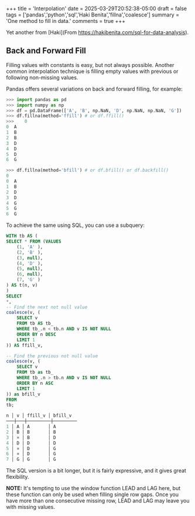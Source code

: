 +++
title = 'Interpolation'
date = 2025-03-29T20:52:38-05:00
draft = false
tags = ['pandas','python','sql','Haki Benita','fillna','coalesce']
summary = 'One method to fill in data.'
comments = true
+++

Yet another from [Haki](From https://hakibenita.com/sql-for-data-analysis).

## Back and Forward Fill

Filling values with constants is easy, but not always possible. 
Another common interpolation technique is filling empty values with previous or 
following non-missing values.

Pandas offers several variations on back and forward filling, for example: 

```python
>>> import pandas as pd
>>> import numpy as np
>>> df = pd.DataFrame(['A', 'B', np.NaN, 'D', np.NaN, np.NaN, 'G'])
>>> df.fillna(method='ffill') # or df.ffill()
>>>    0
0  A
1  B
2  B
3  D
4  D
5  D
6  G

>>> df.fillna(method='bfill') # or df.bfill() or df.backfill()
0
0  A
1  B
2  D
3  D
4  G
5  G
6  G
```

To achieve the same using SQL, you can use a subquery: 

```sql
WITH tb AS (
SELECT * FROM (VALUES
    (1, 'A' ),
    (2, 'B' ),
    (3, null),
    (4, 'D' ),
    (5, null),
    (6, null),
    (7, 'G' )
) AS t(n, v)
)
SELECT
*,
-- Find the next not null value
coalesce(v, (
    SELECT v
    FROM tb AS tb_
    WHERE tb_.n < tb.n AND v IS NOT NULL
    ORDER BY n DESC
    LIMIT 1
)) AS ffill_v,

-- Find the previous not null value
coalesce(v, (
    SELECT v
    FROM tb as tb_
    WHERE tb_.n > tb.n AND v IS NOT NULL
    ORDER BY n ASC
    LIMIT 1
)) as bfill_v
FROM
tb;

n │ v │ ffill_v │ bfill_v
───┼───┼─────────┼─────────
1 │ A │ A       │ A
2 │ B │ B       │ B
3 │ ¤ │ B       │ D
4 │ D │ D       │ D
5 │ ¤ │ D       │ G
6 │ ¤ │ D       │ G
7 │ G │ G       │ G
```
 
The SQL version is a bit longer, but it is fairly expressive, and it gives great 
flexibility.

**NOTE:** It's tempting to use the window function LEAD and LAG here, but these 
function can only be used when filling single row gaps. 
Once you have more than one consecutive missing row, LEAD and LAG may leave you 
with missing values.
